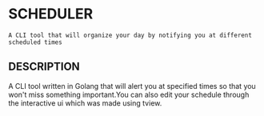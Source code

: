 # SCHEDULER

`A CLI tool that will organize your day by notifying you at different scheduled times`

## DESCRIPTION

A CLI tool written in Golang that will alert you at specified times so that you won't miss something important.You can also edit your schedule through the interactive ui which was made using tview.


